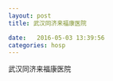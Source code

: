 ```yaml
--- 
layout: post 
title: 武汉同济来福康医院

date:   2016-05-03 13:39:56 
categories: hosp 
--- 
```

   
武汉同济来福康医院
